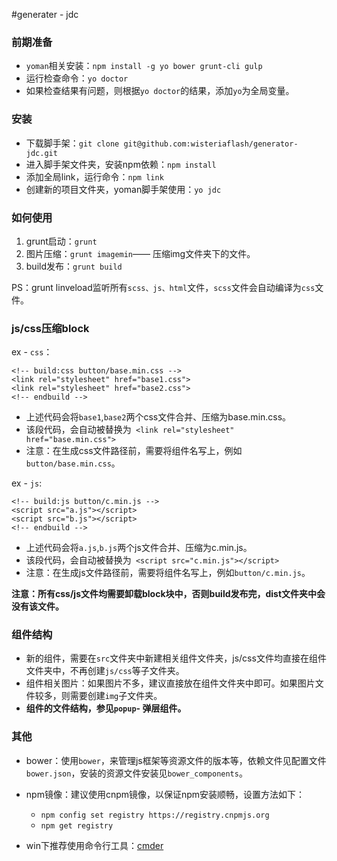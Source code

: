 #generater - jdc


### 前期准备
* `yoman`相关安装：`npm install -g yo bower grunt-cli gulp`
* 运行检查命令：`yo doctor`
* 如果检查结果有问题，则根据`yo doctor`的结果，添加`yo`为全局变量。



### 安装

* 下载脚手架：`git clone git@github.com:wisteriaflash/generator-jdc.git`
* 进入脚手架文件夹，安装npm依赖：`npm install`
* 添加全局link，运行命令：`npm link`
* 创建新的项目文件夹，yoman脚手架使用：`yo jdc`



### 如何使用


1. grunt启动：`grunt`
2. 图片压缩：`grunt imagemin`—— 压缩img文件夹下的文件。
3. build发布：`grunt build`

PS：grunt linveload监听所有`scss、js、html`文件，`scss`文件会自动编译为`css`文件。



### js/css压缩block

ex - `css`：

	<!-- build:css button/base.min.css -->
	<link rel="stylesheet" href="base1.css">
	<link rel="stylesheet" href="base2.css">
	<!-- endbuild -->

* 上述代码会将`base1`,`base2`两个css文件合并、压缩为base.min.css。
* 该段代码，会自动被替换为` <link rel="stylesheet" href="base.min.css">`
* 注意：在生成css文件路径前，需要将组件名写上，例如`button/base.min.css`。


ex - `js`:

	<!-- build:js button/c.min.js -->
 	<script src="a.js"></script>
  	<script src="b.js"></script>
  	<!-- endbuild -->
  
* 上述代码会将`a.js`,`b.js`两个js文件合并、压缩为c.min.js。
* 该段代码，会自动被替换为` <script src="c.min.js"></script>`
* 注意：在生成js文件路径前，需要将组件名写上，例如`button/c.min.js`。

**注意：所有css/js文件均需要卸载block块中，否则build发布完，dist文件夹中会没有该文件。**

### 组件结构
* 新的组件，需要在`src`文件夹中新建相关组件文件夹，js/css文件均直接在组件文件夹中，不再创建`js/css`等子文件夹。
* 组件相关图片：如果图片不多，建议直接放在组件文件夹中即可。如果图片文件较多，则需要创建`img`子文件夹。
* **组件的文件结构，参见`popup`- 弹层组件。**



### 其他

* bower：使用`bower`，来管理js框架等资源文件的版本等，依赖文件见配置文件`bower.json`，安装的资源文件安装见`bower_components`。
* npm镜像：建议使用cnpm镜像，以保证npm安装顺畅，设置方法如下：
  * `npm config set registry https://registry.cnpmjs.org`
  * `npm get registry`
 
* win下推荐使用命令行工具：[cmder](http://bliker.github.io/cmder/)